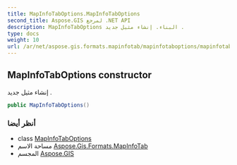 ```yaml
---
title: MapInfoTabOptions.MapInfoTabOptions
second_title: Aspose.GIS لمرجع .NET API
description: MapInfoTabOptions البناء. إنشاء مثيل جديد .
type: docs
weight: 10
url: /ar/net/aspose.gis.formats.mapinfotab/mapinfotaboptions/mapinfotaboptions/
---
```

## MapInfoTabOptions constructor

إنشاء مثيل جديد .

```csharp
public MapInfoTabOptions()
```

### أنظر أيضا

* class [MapInfoTabOptions](../)
* مساحة الاسم [Aspose.Gis.Formats.MapInfoTab](../../mapinfotaboptions/)
* المجسم [Aspose.GIS](../../../)


